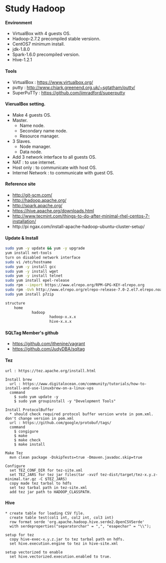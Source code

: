 # Study Hadoop 

#### Environment
* VirtualBox with 4 guests OS.
* Hadoop-2.7.2 precompiled stable versionn.
* CentOS7 minimum install.
* jdk-1.8.0
* Spark-1.6.0 precompiled version.
* Hive-1.2.1

#### Tools 
* VirtualBox : https://www.virtualbox.org/
* putty : http://www.chiark.greenend.org.uk/~sgtatham/putty/
* SuperPuTTy : https://github.com/jimradford/superputty

#### VierualBox setting.
* Make 4 guests OS.
 * Master.
   * Name node.
    * Secondary name node.
    * Resource manager.
 * 3 Slaves.
   * Node manager.
    * Data node.
* Add 3 network interface to all guests OS.
 * NAT : to use internet.
 * Host only : to communicate with host OS.
 * Internel Network : to communicate with guest OS.

#### Reference site
* http://git-scm.com/
* http://hadoop.apache.org/
* http://spark.apache.org/
* https://hive.apache.org/downloads.html
* http://www.tecmint.com/things-to-do-after-minimal-rhel-centos-7-installation/
* http://pi ngax.com/install-apache-hadoop-ubuntu-cluster-setup/

#### Update & Install
```bash
sudo yum -y update && yum -y upgrade
yum install net-tools
turn on disabled network interface
sudo vi /etc/hostname
sudo yum -y install gcc
sudo yum -y install wget
sudo yum -y install telnet
sudo yum install epel-release
sudo rpm --import https://www.elrepo.org/RPM-GPG-KEY-elrepo.org
sudo rpm -Uvh http://www.elrepo.org/elrepo-release-7.0-2.el7.elrepo.noarch.rpm
sudo yum install p7zip

structure
	home 
        	hadoop
                	hadoop-x.x.x
                	hive-x.x.x

```

#### SQLTag Member's github
* https://github.com/ithenine/vagrant
* https://github.com/JudyDBA/sqltag

#### Tez 
```
url : https://tez.apache.org/install.html

Install brew
  url : https://www.digitalocean.com/community/tutorials/how-to-install-and-use-linuxbrew-on-a-linux-vps
  command 
    $ sudo yum update -y
    $ sudo yum groupinstall -y "Development Tools"
  
Install ProtocolBuffer
  * should check required protocol buffer version wrote in pom.xml. don't change version in pom.xml
  url : https://github.com/google/protobuf/tags/
  command 
    $ congigure
    $ make
    $ make check
    $ make install

Make Tez  
  mvn clean package -DskipTests=true -Dmaven.javadoc.skip=true
  
Configure
  set TEZ_CONF_DIR for tez-site.xml
  set TEZ_JARS for tez jar files(tar -xvzf tez-dist/target/tez-x.y.z-minimal.tar.gz -C $TEZ_JARS)
  copy made tez tarbal to hdfs
  set tez tarbal path in tez-site.xml
  add tez jar path to HADOOP_CLASSPATH. 
```

#### Hive
``` 
* create table for loading CSV file.
  create table test(col1 int, col2 int, col3 int) 
  row format serde 'org.apache.hadoop.hive.serde2.OpenCSVSerde' 
  with serdeproperties("separatorchar" = ",", "esapechar" = "\\");

setup for tez
  copy hive-exec-x.y.z.jar to tez tarbal path on hdfs. 
  set hive.execution.engine to tez in hive-site.xml
  
setup vectorized to enable
  set hive.vectorized.execution.enabled to true.
```

